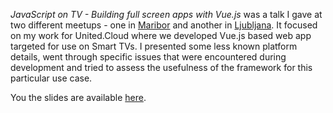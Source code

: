 <em>JavaScript on TV - Building full screen apps with Vue.js</em> was a talk I gave at two different meetups - one in [Maribor](https://www.meetup.com/MariborJS/events/243679848/) and another in [Ljubljana](https://www.meetup.com/Ljubljana-JavaScript-User-Group/events/244270257/). It focused on my work for United.Cloud where we developed Vue.js based web app targeted for use on Smart TVs. I presented some less known platform details, went through specific issues that were encountered during development and tried to assess the usefulness of the framework for this particular use case.

You the slides are available [here](Mato%20Žgajner%20-%20JavaScript%20on%20TV.pdf).
